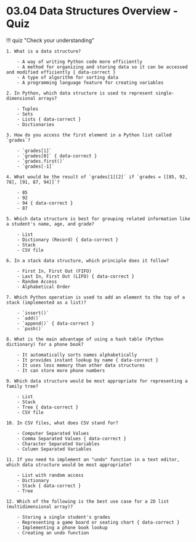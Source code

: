 # 03.04 Data Structures Overview - Quiz

!!! quiz "Check your understanding"

    1. What is a data structure?

        - A way of writing Python code more efficiently
        - A method for organizing and storing data so it can be accessed and modified efficiently { data-correct }
        - A type of algorithm for sorting data
        - A programming language feature for creating variables

    2. In Python, which data structure is used to represent single-dimensional arrays?

        - Tuples
        - Sets
        - Lists { data-correct }
        - Dictionaries

    3. How do you access the first element in a Python list called `grades`?

        - `grades[1]`
        - `grades[0]` { data-correct }
        - `grades.first()`
        - `grades[-1]`

    4. What would be the result of `grades[1][2]` if `grades = [[85, 92, 78], [91, 87, 94]]`?

        - 85
        - 92
        - 94 { data-correct }
        - 87

    5. Which data structure is best for grouping related information like a student's name, age, and grade?

        - List
        - Dictionary (Record) { data-correct }
        - Stack
        - CSV file

    6. In a stack data structure, which principle does it follow?

        - First In, First Out (FIFO)
        - Last In, First Out (LIFO) { data-correct }
        - Random Access
        - Alphabetical Order

    7. Which Python operation is used to add an element to the top of a stack (implemented as a list)?

        - `insert()`
        - `add()`
        - `append()` { data-correct }
        - `push()`

    8. What is the main advantage of using a hash table (Python dictionary) for a phone book?

        - It automatically sorts names alphabetically
        - It provides instant lookup by name { data-correct }
        - It uses less memory than other data structures
        - It can store more phone numbers

    9. Which data structure would be most appropriate for representing a family tree?

        - List
        - Stack
        - Tree { data-correct }
        - CSV file

    10. In CSV files, what does CSV stand for?

        - Computer Separated Values
        - Comma Separated Values { data-correct }
        - Character Separated Variables
        - Column Separated Variables

    11. If you need to implement an "undo" function in a text editor, which data structure would be most appropriate?

        - List with random access
        - Dictionary
        - Stack { data-correct }
        - Tree

    12. Which of the following is the best use case for a 2D list (multidimensional array)?

        - Storing a single student's grades
        - Representing a game board or seating chart { data-correct }
        - Implementing a phone book lookup
        - Creating an undo function
